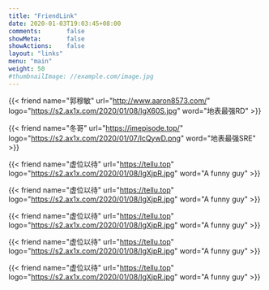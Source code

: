 ```yaml
---
title: "FriendLink"
date: 2020-01-03T19:03:45+08:00
comments:       false
showMeta:       false
showActions:    false
layout: "links"
menu: "main"
weight: 50
#thumbnailImage: //example.com/image.jpg
---
```



{{< friend name="郭穆敏" url="http://www.aaron8573.com/" logo="https://s2.ax1x.com/2020/01/08/lgX60S.jpg" word="地表最强RD" >}}  


{{< friend name="冬哥" url="https://imepisode.top/" logo="https://s2.ax1x.com/2020/01/07/lcQywD.png" word="地表最强SRE" >}}  

{{< friend name="虚位以待" url="https://tellu.top" logo="https://s2.ax1x.com/2020/01/08/lgXjpR.jpg" word="A funny guy" >}}  


{{< friend name="虚位以待" url="https://tellu.top" logo="https://s2.ax1x.com/2020/01/08/lgXjpR.jpg" word="A funny guy" >}}  

{{< friend name="虚位以待" url="https://tellu.top" logo="https://s2.ax1x.com/2020/01/08/lgXjpR.jpg" word="A funny guy" >}}  

{{< friend name="虚位以待" url="https://tellu.top" logo="https://s2.ax1x.com/2020/01/08/lgXjpR.jpg" word="A funny guy" >}}  

{{< friend name="虚位以待" url="https://tellu.top" logo="https://s2.ax1x.com/2020/01/08/lgXjpR.jpg" word="A funny guy" >}}  


